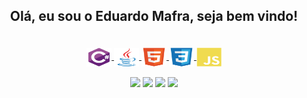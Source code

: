 ## <p align="center">Olá, eu sou o Eduardo Mafra, seja bem vindo!</p>
<div align="center">
  <a href="https://github.com/EduardoRMafra">
</div>

<div style="display: inline_block" align="center"><br>
  <img align="center" alt="Edu-Csharp" height="30" width="40" src="https://raw.githubusercontent.com/devicons/devicon/master/icons/csharp/csharp-original.svg">
  <img align="center" alt="Edu-Java" height="30" width="40" src="https://raw.githubusercontent.com/devicons/devicon/master/icons//java/java-original.svg">
  <img align="center" alt="Edu-HTML" height="30" width="40" src="https://raw.githubusercontent.com/devicons/devicon/master/icons/html5/html5-original.svg">
  <img align="center" alt="Edu-CSS" height="30" width="40" src="https://raw.githubusercontent.com/devicons/devicon/master/icons/css3/css3-original.svg">
  <img align="center" alt="Edu-Js" height="30" width="40" src="https://raw.githubusercontent.com/devicons/devicon/master/icons/javascript/javascript-plain.svg">
</div>

<br>

<div align="center">
  <a href="https://www.linkedin.com/in/eduardo-mafra" target="_blank"><img src="https://img.shields.io/badge/-LinkedIn-%230077B5?style=for-the-badge&logo=linkedin&logoColor=white" target="_blank" height="30"></a> 
  <a href="https://sites.google.com/view/eduardomafra" target="_blank"><img src="https://img.shields.io/website?down_color=blue&down_message=off&up_color=red&up_message=on&url=https%3A%2F%2Fsites.google.com%2Fview%2Feduardomafra&logoColor=white" target="_blank" height="30"></a>
<a href="https://www.instagram.com/eduardo_mfr" target="_blank"><img src="https://img.shields.io/badge/-Instagram-%23E4405F?style=for-the-badge&logo=instagram&logoColor=white" target="_blank" height="30"></a>
  <a href = "mailto:edu.r.mafra@gmail.com"><img src="https://img.shields.io/badge/-Gmail-%23333?style=for-the-badge&logo=gmail&logoColor=white" target="_blank" height="30"></a>
</div>  
